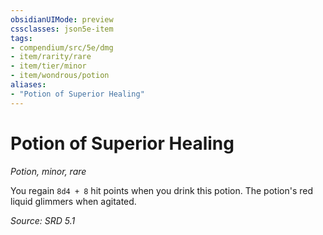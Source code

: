 ```yaml
---
obsidianUIMode: preview
cssclasses: json5e-item
tags:
- compendium/src/5e/dmg
- item/rarity/rare
- item/tier/minor
- item/wondrous/potion
aliases: 
- "Potion of Superior Healing"
---
```

# Potion of Superior Healing
*Potion, minor, rare*  


You regain `8d4 + 8` hit points when you drink this potion. The potion's red liquid glimmers when agitated.

*Source: SRD 5.1*